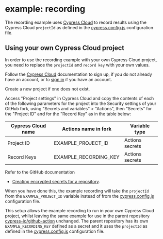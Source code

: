 # example: recording

The recording example uses [Cypress Cloud](https://on.cypress.io/cloud-introduction) to record results using the Cypress Cloud `projectId` as defined in the [cypress.config.js](cypress.config.js) configuration file.

## Using your own Cypress Cloud project

In order to use the recording example with your own Cypress Cloud project, you need to replace the `projectId` and `record key` with your own values.

Follow the [Cypress Cloud](https://on.cypress.io/cloud-introduction) documentation to sign up, if you do not already have an account, or to [sign in](https://cloud.cypress.io/) if you have an account.

Create a new project if one does not exist.

Access "Project settings" in Cypress Cloud and copy the contents of each of the following parameters for the project into the Security settings of your GitHub fork, using "Secrets and variables" > "Actions", then "Secrets" for the "Project ID" and for the "Record Key" as in the table below:

| Cypress Cloud name | Actions name in fork  | Variable type   |
| ------------------ | --------------------- | --------------- |
| Project ID         | EXAMPLE_PROJECT_ID    | Actions secrets |
| Record Keys        | EXAMPLE_RECORDING_KEY | Actions secrets |

Refer to the GitHub documentation

- [Creating encrypted secrets for a repository](https://docs.github.com/en/actions/security-guides/encrypted-secrets#creating-encrypted-secrets-for-a-repository).

When you have done this, the example recording will take the `projectId` from the `EXAMPLE_PROJECT_ID` variable instead of from the [cypress.config.js](cypress.config.js) configuration file.

This setup allows the example recording to run in your own Cypress Cloud project, whilst leaving the same example for use in the parent repository [cypress-io/github-action](https://github.com/cypress-io/github-action) unchanged. The parent repository has its own `EXAMPLE_RECORDING_KEY` defined as a secret and it uses the `projectId` as defined in the [cypress.config.js](cypress.config.js) configuration file.
